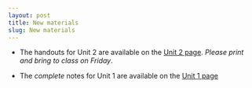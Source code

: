 ```yaml
---
layout: post
title: New materials
slug: New materials
---
```


* The handouts for Unit 2 are available on the [Unit 2 page](/nonlinear.html). _Please print and bring to class on Friday_.

* The _complete_ notes for Unit 1 are available on the [Unit 1 page](/linear.html)

